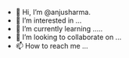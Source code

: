 - 👋 Hi, I’m @anjusharma.
- 👀 I’m interested in ...
- 🌱 I’m currently learning .....
- 💞️ I’m looking to collaborate on ...
- 📫 How to reach me ...

<!---
anjusharmaji/anjusharmaji is a ✨ special ✨ repository because its `README.md` (this file) appears on your GitHub profile.
You can click the Preview link to take a look at your changes.
--->
